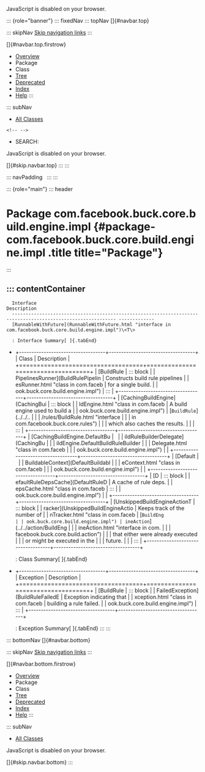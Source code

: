<div>

JavaScript is disabled on your browser.

</div>

::: {role="banner"}
::: fixedNav
::: topNav
[]{#navbar.top}

::: skipNav
[Skip navigation links](#skip.navbar.top "Skip navigation links")
:::

[]{#navbar.top.firstrow}

-   [Overview](../../../../../../../index.html)
-   Package
-   Class
-   [Tree](package-tree.html)
-   [Deprecated](../../../../../../../deprecated-list.html)
-   [Index](../../../../../../../index-all.html)
-   [Help](../../../../../../../help-doc.html)
:::

::: subNav
-   [All Classes](../../../../../../../allclasses.html)

```{=html}
<!-- -->
```
-   SEARCH:

<div>

<div>

JavaScript is disabled on your browser.

</div>

</div>

[]{#skip.navbar.top}
:::
:::

::: navPadding
 
:::
:::

::: {role="main"}
::: header
# Package com.facebook.buck.core.build.engine.impl {#package-com.facebook.buck.core.build.engine.impl .title title="Package"}
:::

::: contentContainer
-   
      Interface                                                                                                    Description
      ------------------------------------------------------------------------------------------------------------ -------------
      [RunnableWithFuture](RunnableWithFuture.html "interface in com.facebook.buck.core.build.engine.impl")\<T\>    

      : Interface Summary[ ]{.tabEnd}

-   +-----------------------------------+-----------------------------------+
    | Class                             | Description                       |
    +===================================+===================================+
    | [BuildRule                        | ::: block                         |
    | PipelinesRunner](BuildRulePipelin | Constructs build rule pipelines   |
    | esRunner.html "class in com.faceb | for a single build.               |
    | ook.buck.core.build.engine.impl") | :::                               |
    +-----------------------------------+-----------------------------------+
    | [CachingBuildEngine](CachingBui   | ::: block                         |
    | ldEngine.html "class in com.faceb | A build engine used to build a    |
    | ook.buck.core.build.engine.impl") | [`BuildRule`](../../..            |
    |                                   | /rules/BuildRule.html "interface  |
    |                                   | in com.facebook.buck.core.rules") |
    |                                   | which also caches the results.    |
    |                                   | :::                               |
    +-----------------------------------+-----------------------------------+
    | [CachingBuildEngine.DefaultBu     |                                   |
    | ildRuleBuilderDelegate](CachingBu |                                   |
    | ildEngine.DefaultBuildRuleBuilder |                                   |
    | Delegate.html "class in com.faceb |                                   |
    | ook.buck.core.build.engine.impl") |                                   |
    +-----------------------------------+-----------------------------------+
    | [Default                          |                                   |
    | BuildableContext](DefaultBuildabl |                                   |
    | eContext.html "class in com.faceb |                                   |
    | ook.buck.core.build.engine.impl") |                                   |
    +-----------------------------------+-----------------------------------+
    | [D                                | ::: block                         |
    | efaultRuleDepsCache](DefaultRuleD | A cache of rule deps.             |
    | epsCache.html "class in com.faceb | :::                               |
    | ook.buck.core.build.engine.impl") |                                   |
    +-----------------------------------+-----------------------------------+
    | [UnskippedBuildEngineActionT      | ::: block                         |
    | racker](UnskippedBuildEngineActio | Keeps track of the number of      |
    | nTracker.html "class in com.faceb | [`BuildEng                        |
    | ook.buck.core.build.engine.impl") | ineAction`](../../action/BuildEng |
    |                                   | ineAction.html "interface in com. |
    |                                   | facebook.buck.core.build.action") |
    |                                   | that either were already executed |
    |                                   | or might be executed in the       |
    |                                   | future.                           |
    |                                   | :::                               |
    +-----------------------------------+-----------------------------------+

    : Class Summary[ ]{.tabEnd}

-   +-----------------------------------+-----------------------------------+
    | Exception                         | Description                       |
    +===================================+===================================+
    | [BuildRule                        | ::: block                         |
    | FailedException](BuildRuleFailedE | Exception indicating that         |
    | xception.html "class in com.faceb | building a rule failed.           |
    | ook.buck.core.build.engine.impl") | :::                               |
    +-----------------------------------+-----------------------------------+

    : Exception Summary[ ]{.tabEnd}
:::
:::

::: bottomNav
[]{#navbar.bottom}

::: skipNav
[Skip navigation links](#skip.navbar.bottom "Skip navigation links")
:::

[]{#navbar.bottom.firstrow}

-   [Overview](../../../../../../../index.html)
-   Package
-   Class
-   [Tree](package-tree.html)
-   [Deprecated](../../../../../../../deprecated-list.html)
-   [Index](../../../../../../../index-all.html)
-   [Help](../../../../../../../help-doc.html)
:::

::: subNav
-   [All Classes](../../../../../../../allclasses.html)

<div>

<div>

JavaScript is disabled on your browser.

</div>

</div>

[]{#skip.navbar.bottom}
:::
